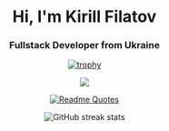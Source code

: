 <h1 align="center">Hi, I'm Kirill Filatov</h1>
<h3 align="center">Fullstack Developer from Ukraine</h3>

<div align="center">
  
  [![trophy](https://github-profile-trophy.vercel.app/?username=Kup96&theme=algolia&no-bg=true&row=2&column=2)](https://github.com/ryo-ma/github-profile-trophy)

![](https://komarev.com/ghpvc/?username=Kup96)

[![Readme Quotes](https://quotes-github-readme.vercel.app/api?type=horizontal&theme=dark)](https://github.com/piyushsuthar/github-readme-quotes)

![GitHub streak stats](https://streak-stats.demolab.com/?user=Kup96)  
</div>

